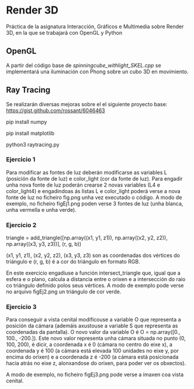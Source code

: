 # Render 3D

Práctica de la asignatura Interacción, Gráficos e Multimedia sobre Render 3D, en la que  se trabajará con OpenGL y Python

## OpenGL

A partir del código base de _spinningcube_withlight_SKEL.cpp_ se implementará una iluminación con Phong sobre un cubo 3D en movimiento. 

## Ray Tracing

Se realizarán diversas mejoras sobre el el siguiente proyecto base: https://gist.github.com/rossant/6046463

pip install numpy

pip install matplotlib

python3 raytracing.py

### Ejercicio 1
Para modificar as fontes de luz deberán modificarse as variables L (posición da fonte de luz) e color_light (cor da fonte de luz). Para engadir unha nova fonte de luz poderán crearse 2 novas variables (L4 e color_light4) e engadindoas ás listas L e color_light poderá verse a nova fonte de luz no ficheiro fig.png unha vez executado o código.
A modo de exemplo, no ficheiro figEj1.png poden verse 3 fontes de luz (unha blanca, unha vermella e unha verde). 

### Ejercicio 2
triangle = add_triangle([np.array((x1, y1, z1)), np.array((x2, y2, z2)), np.array((x3, y3, z3))], (r, g, b))

(x1, y1, z1), (x2, y2, z2), (x3, y3, z3) son as coordenadas dos vértices do triángulo e (r, g, b) é a cor do triángulo en formato RGB.

En este exercicio engadiuse a función intersect_triangle que, igual que a esfera e o plano, calcula a distancia entre o orixen e a intersección do raio co triángulo definido polos seus vértices. A modo de exemplo pode verse no arquivo figEj2.png un triángulo de cor verde.

### Ejercicio 3
Para conseguir a vista cenital modificouse a variable O que representa a posición da cámara (ademáis axustouse a variable S que representa as coordenadas da pantalla). O novo valor da variable O é O = np.array([0., 100., -200.]). Este novo valor representa unha cámara situada no punto (0, 100, 200), é dicir, a coordenada x é 0 (cámara no centro do eixe x), a coordenada y é 100 (a cámara está elevada 100 unidades no eixe y, por encima do orixen) e a coordenada z é -200 (a cámara está posicionada hacia atrás no eixe z, alonxandose do orixen, para poder ver os obxectos).

A modo de exemplo, no ficheiro figEj3.png pode verse a imaxen coa vista cenital.